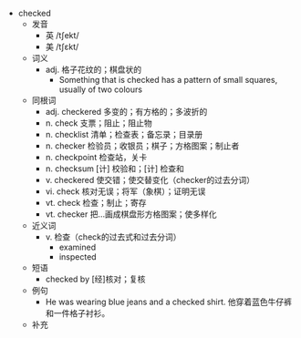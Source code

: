 - checked
  - 发音
    - 英 /tʃekt/
    - 美 /tʃɛkt/
  - 词义
    - adj. 格子花纹的；棋盘状的
      - Something that is checked has a pattern of small squares, usually of two colours
  - 同根词
    - adj. checkered 多变的；有方格的；多波折的
    - n. check 支票；阻止；阻止物
    - n. checklist 清单；检查表；备忘录；目录册
    - n. checker 检验员；收银员；棋子；方格图案；制止者
    - n. checkpoint 检查站，关卡
    - n. checksum [计] 校验和；[计] 检查和
    - v. checkered 使交错；使交替变化（checker的过去分词）
    - vi. check 核对无误；将军（象棋）；证明无误
    - vt. check 检查；制止；寄存
    - vt. checker 把…画成棋盘形方格图案；使多样化
  - 近义词
    - v. 检查（check的过去式和过去分词）
      - examined
      - inspected
  - 短语
    - checked by [经]核对；复核
  - 例句
    - He was wearing blue jeans and a checked shirt. 他穿着蓝色牛仔裤和一件格子衬衫。
  - 补充